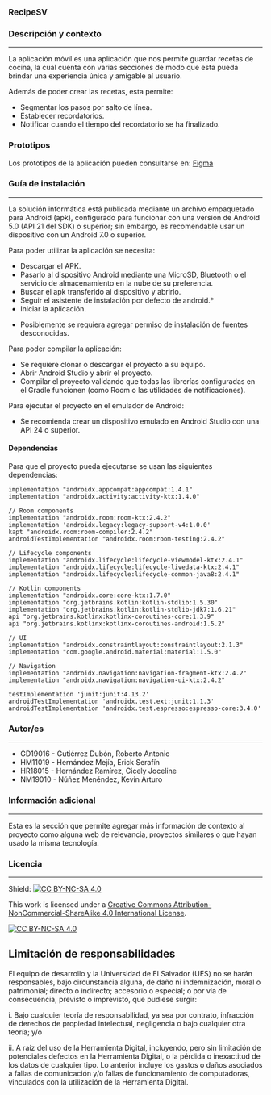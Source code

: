### RecipeSV
### Descripción y contexto
---
La aplicación móvil es una aplicación que nos permite guardar recetas de cocina, la cual cuenta con varias secciones de modo que esta pueda brindar una experiencia única y amigable al usuario.

Además de poder crear las recetas, esta permite:
- Segmentar los pasos por salto de línea.
- Establecer recordatorios.
- Notificar cuando el tiempo del recordatorio se ha finalizado.

### Prototipos
Los prototipos de la aplicación pueden consultarse en: [Figma](https://www.figma.com/files/recent?fuid=1079993254510316241)
 	
### Guía de instalación
---
La solución informática está publicada mediante un archivo empaquetado para Android (apk), configurado para funcionar con una versión de Android 5.0 (API 21 del SDK) o superior; sin embargo, es recomendable usar un dispositivo con un Android 7.0 o superior.

Para poder utilizar la aplicación se necesita:
- Descargar el APK.
- Pasarlo al dispositivo Android mediante una MicroSD, Bluetooth o el servicio de almacenamiento en la nube de su preferencia.
- Buscar el apk transferido al dispositivo y abrirlo.
- Seguir el asistente de instalación por defecto de android.*
- Iniciar la aplicación.

* Posiblemente se requiera agregar permiso de instalación de fuentes desconocidas.

Para poder compilar la aplicación:
- Se requiere clonar o descargar el proyecto a su equipo.
- Abrir Android Studio y abrir el proyecto.
- Compilar el proyecto validando que todas las librerías configuradas en el Gradle funcionen (como Room o las utilidades de notificaciones).

Para ejecutar el proyecto en el emulador de Android:
- Se recomienda crear un dispositivo emulado en Android Studio con una API 24 o superior.

#### Dependencias
Para que el proyecto pueda ejecutarse se usan las siguientes dependencias:

    implementation "androidx.appcompat:appcompat:1.4.1"
    implementation "androidx.activity:activity-ktx:1.4.0"

    // Room components
    implementation "androidx.room:room-ktx:2.4.2"
    implementation 'androidx.legacy:legacy-support-v4:1.0.0'
    kapt "androidx.room:room-compiler:2.4.2"
    androidTestImplementation "androidx.room:room-testing:2.4.2"

    // Lifecycle components
    implementation "androidx.lifecycle:lifecycle-viewmodel-ktx:2.4.1"
    implementation "androidx.lifecycle:lifecycle-livedata-ktx:2.4.1"
    implementation "androidx.lifecycle:lifecycle-common-java8:2.4.1"

    // Kotlin components
    implementation "androidx.core:core-ktx:1.7.0"
    implementation "org.jetbrains.kotlin:kotlin-stdlib:1.5.30"
    implementation "org.jetbrains.kotlin:kotlin-stdlib-jdk7:1.6.21"
    api "org.jetbrains.kotlinx:kotlinx-coroutines-core:1.3.9"
    api "org.jetbrains.kotlinx:kotlinx-coroutines-android:1.5.2"

    // UI
    implementation "androidx.constraintlayout:constraintlayout:2.1.3"
    implementation "com.google.android.material:material:1.5.0"

    // Navigation
    implementation "androidx.navigation:navigation-fragment-ktx:2.4.2"
    implementation "androidx.navigation:navigation-ui-ktx:2.4.2"

    testImplementation 'junit:junit:4.13.2'
    androidTestImplementation 'androidx.test.ext:junit:1.1.3'
    androidTestImplementation 'androidx.test.espresso:espresso-core:3.4.0'


### Autor/es
---
- GD19016 - Gutiérrez Dubón, Roberto Antonio
- HM11019 - Hernández Mejía, Erick Serafín 
- HR18015 - Hernández Ramírez, Cicely Joceline
- NM19010 - Núñez Menéndez, Kevin Arturo

### Información adicional
---
Esta es la sección que permite agregar más información de contexto al proyecto como alguna web de relevancia, proyectos similares o que hayan usado la misma tecnología.

### Licencia 
---
Shield: [![CC BY-NC-SA 4.0][cc-by-nc-sa-shield]][cc-by-nc-sa]

This work is licensed under a
[Creative Commons Attribution-NonCommercial-ShareAlike 4.0 International License][cc-by-nc-sa].

[![CC BY-NC-SA 4.0][cc-by-nc-sa-image]][cc-by-nc-sa]

[cc-by-nc-sa]: http://creativecommons.org/licenses/by-nc-sa/4.0/
[cc-by-nc-sa-image]: https://licensebuttons.net/l/by-nc-sa/4.0/88x31.png
[cc-by-nc-sa-shield]: https://img.shields.io/badge/License-CC%20BY--NC--SA%204.0-lightgrey.svg

## Limitación de responsabilidades

El equipo de desarrollo y la Universidad de El Salvador (UES) no se harán responsables, bajo circunstancia alguna, de daño ni indemnización, moral o patrimonial; directo o indirecto; accesorio o especial; o por vía de consecuencia, previsto o imprevisto, que pudiese surgir:

i. Bajo cualquier teoría de responsabilidad, ya sea por contrato, infracción de derechos de propiedad intelectual, negligencia o bajo cualquier otra teoría; y/o

ii. A raíz del uso de la Herramienta Digital, incluyendo, pero sin limitación de potenciales defectos en la Herramienta Digital, o la pérdida o inexactitud de los datos de cualquier tipo. Lo anterior incluye los gastos o daños asociados a fallas de comunicación y/o fallas de funcionamiento de computadoras, vinculados con la utilización de la Herramienta Digital.
